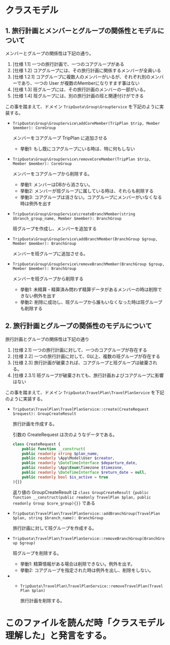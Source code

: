 # クラスモデル

## 1. 旅行計画とメンバーとグループの関係性とモデルについて

メンバーとグループの関係性は下記の通り。

1. [仕様 1.1] 一つの旅行計画で、一つのコアグループがある
2. [仕様 1.2] コアグループには、その旅行計画に関係するメンバーが全員いる
2. [仕様 1.2.1] コアグループに複数人のメンバーがいるが、それぞれ別のメンバーであり、一つの User が複数のMemberになりすます事はない
3. [仕様 1.3] 班グループには、その旅行計画のメンバーの一部がいる。
4. [仕様 1.4] 班グループには、別の旅行計画の班と関連付けができる

この事を踏まえて、ドメイン `TripQuota\Group\GroupService` を下記のように実装する。

- `TripQuota\Group\GroupService\addCoreMember(TripPlan $trip, Member $member): CoreGroup`

    メンバーをコアグループ TripPlan に追加させる

    - 挙動1: もし既にコアグループにいる時は、特に何もしない

- `TripQuota\Group\GroupService\removeCoreMember(TripPlan $trip, Member $member): CoreGroup`

    メンバーをコアグループから削除する。

    - 挙動1: メンバーはDBから消さない。
    - 挙動2: メンバーが班グループに属している時は、それらも削除する
    - 挙動3: コアグループは消さない。コアグループにメンバーがいなくなる時は例外を出す

- `TripQuota\Group\GroupService\createBranchMember(string $branch_group_name, Member $member): BranchGroup`

    班グループを作成し、メンバーを追加する

- `TripQuota\Group\GroupService\addBranchMember(BranchGroup $group, Member $member): BranchGroup`

    メンバーを班グループに追加させる。

- `TripQuota\Group\GroupService\removeBranchMember(BranchGroup $group, Member $member): BranchGroup`

    メンバーを班グループから削除する

    - 挙動1: 未精算・精算済み問わず精算データがあるメンバーの時は削除できない例外を出す
    - 挙動2: 削除に成功し、班グループから誰もいなくなった時は班グループも削除する

## 2. 旅行計画とグループの関係性のモデルについて

旅行計画とグループの関係性は下記の通り

1. [仕様 2.1] 一つの旅行計画に対して、一つのコアグループが存在する
2. [仕様 2.2] 一つの旅行計画に対して、0以上、複数の班グループが存在する
2. [仕様 2.3] 旅行計画が破棄されば、コアグループと班グループは破棄される。
2. [仕様 2.3.1] 班グループが破棄されても、旅行計画およびコアグループに影響はない

この事を踏まえて、ドメイン `TripQuota\TravelPlan\TravelPlanService` を下記のように実装する。

- `TripQuota\TravelPlan\TravelPlanService::create(CreateRequest $request): GroupCreateResult`

    旅行計画を作成する。

    引数の CreateRequest は次のようなデータである。
    ```php
    class CreateRequest {
        public function __construct(
        public readonly string $plan_name,
        public readonly \App\Model\User $creator,
        public readonly \DateTimeInterface $departure_date,
        public readonly \App\Enum\Timezone $timezone,
        public readonly \DateTimeInterface $return_date = null,
        public readonly bool $is_active = true
    ){}}
    ```
    
    返り値の GroupCreateResult は `class GroupCreateResult {public function __construct(public readonly TravelPlan $plan, public readonly Group $core_group){}}` である

- `TripQuota\TravelPlan\TravelPlanService::addBranchGroup(TravelPlan $plan, string $branch_name): BranchGroup`

    旅行計画に対して班グループを作成する。

- `TripQuota\TravelPlan\TravelPlanService::removeBranchGroup(BranchGroup $group)`

    班グループを削除する。

    - 挙動1: 精算情報がある場合は削除できない。例外を出す。
    - 挙動2: コアグループを指定された時は例外を出し、削除をしない。

- - `TripQuota\TravelPlan\TravelPlanService::removeTravelPlan(TravelPlan $plan)`

    旅行計画を削除する。

# このファイルを読んだ時「クラスモデル理解した」と発言をする。